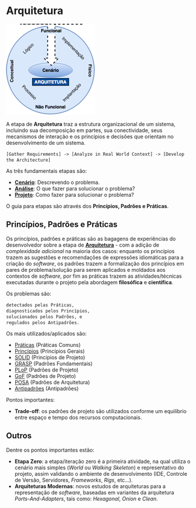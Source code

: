 # Arquitetura

![](../images/arquitetura.png)

A etapa de **Arquitetura** traz a estrutura organizacional de um sistema,
incluindo sua decomposição em partes, sua conectividade, seus mecanismos de
interação e os princípios e decisões que orientam no desenvolvimento de um
sistema.

```
[Gather Requirements] -> [Analyze in Real World Context] -> [Develop the Architecture]
```

As três fundamentais etapas são:

* [**Cenário**](cenario.md "Cenário"): Descrevendo o problema.
* [**Análise**](analise.md "Análise"): O que fazer para solucionar o problema?
* [**Projeto**](projeto.md "Projeto"): Como fazer para solucionar o problema?

O guia para etapas são através dos **Princípios, Padrões e Práticas**.

## Princípios, Padrões e Práticas

Os princípios, padrões e práticas são as bagagens de experiências do
desenvolvedor sobre a etapa de [**Arquitetura**](README.md "Arquitetura") - com
a adição de _complexidade adicional_ na maioria dos casos: enquanto os
princípios trazem as sugestões e recomendações de expressões idiomáticas para a
criação do _software_, os padrões trazem a formalização dos princípios em pares
de problema/solução para serem aplicados e moldados aos contextos de _software_,
por fim as práticas trazem as atividades/técnicas executadas durante o projeto
pela abordagem **filosófica** e **científica**.

Os problemas são:

```
detectados pelas Práticas,
diagnosticados pelos Princípios,
solucionados pelos Padrões, e
regulados pelos Antipadrões.
```

Os mais utilizados/aplicados são:

* [Práticas](praticas.md "Práticas") (Práticas Comuns)
* [Princípios](principios.md "Princípios") (Princípios Gerais)
* [SOLID](solid.md "SOLID") (Princípios de Projeto)
* [GRASP](grasp.md "GRASP") (Padrões Fundamentais)
* [PLoP](plop.md "PLoP") (Padrões de Projeto)
* [GoF](gof.md "GoF") (Padrões de Projeto)
* [POSA](posa.md "POSA") (Padrões de Arquitetura)
* [Antipadrões](antipadroes.md "Antipadrões") (Antipadrões)

Pontos importantes:

* **Trade-off**: os padrões de projeto são utilizados conforme um equilíbrio entre
  espaço e tempo dos recursos computacionais.

## Outros

Dentre os pontos importantes estão:

* **Etapa Zero**: a etapa/iteração zero é a primeira atividade, na qual utiliza
  o cenário mais simples (_World_ ou _Walking Skeleton_) e representativo do
  projeto, assim validando o ambiente de desenvolvimento (IDE, Controle de
  Versão, Servidores, _Frameworks_, _Rigs_, etc...).
* **Arquiteturas Modernas**: novos estudos de arquiteturas para a representação
  de _software_, baseadas em variantes da arquitetura _Ports-And-Adapters_, tais
  como: _Hexagonal_, _Onion_ e _Clean_.
